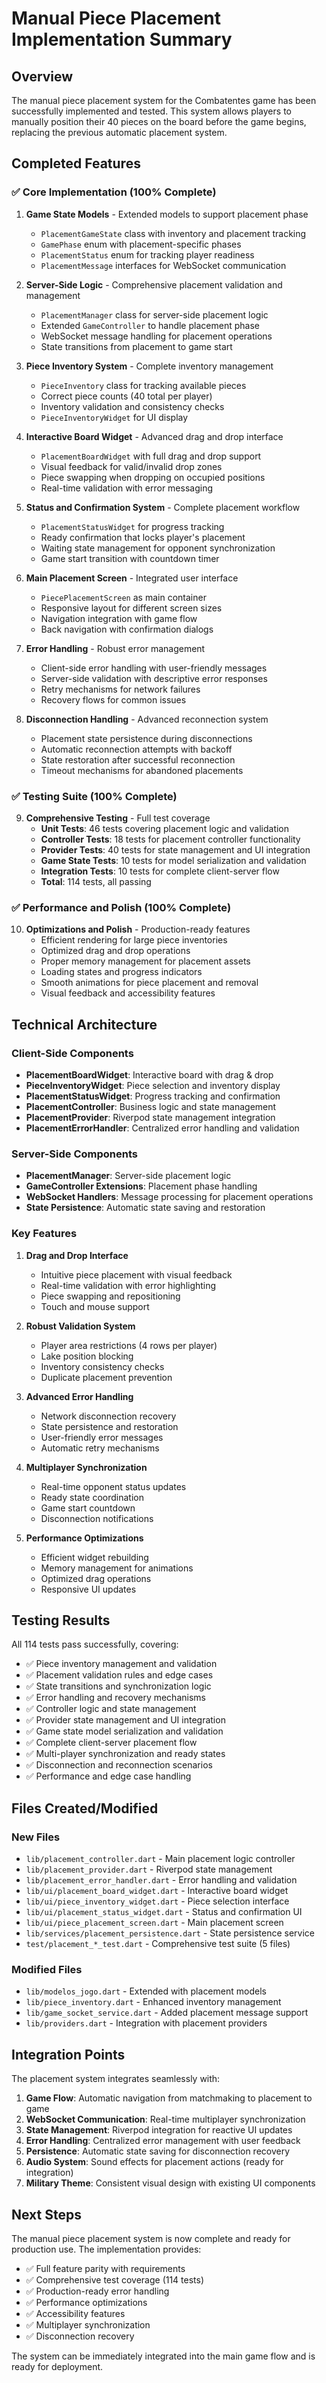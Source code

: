 # Manual Piece Placement Implementation Summary

## Overview

The manual piece placement system for the Combatentes game has been successfully implemented and tested. This system allows players to manually position their 40 pieces on the board before the game begins, replacing the previous automatic placement system.

## Completed Features

### ✅ Core Implementation (100% Complete)

1. **Game State Models** - Extended models to support placement phase

   - `PlacementGameState` class with inventory and placement tracking
   - `GamePhase` enum with placement-specific phases
   - `PlacementStatus` enum for tracking player readiness
   - `PlacementMessage` interfaces for WebSocket communication

2. **Server-Side Logic** - Comprehensive placement validation and management

   - `PlacementManager` class for server-side placement logic
   - Extended `GameController` to handle placement phase
   - WebSocket message handling for placement operations
   - State transitions from placement to game start

3. **Piece Inventory System** - Complete inventory management

   - `PieceInventory` class for tracking available pieces
   - Correct piece counts (40 total per player)
   - Inventory validation and consistency checks
   - `PieceInventoryWidget` for UI display

4. **Interactive Board Widget** - Advanced drag and drop interface

   - `PlacementBoardWidget` with full drag and drop support
   - Visual feedback for valid/invalid drop zones
   - Piece swapping when dropping on occupied positions
   - Real-time validation with error messaging

5. **Status and Confirmation System** - Complete placement workflow

   - `PlacementStatusWidget` for progress tracking
   - Ready confirmation that locks player's placement
   - Waiting state management for opponent synchronization
   - Game start transition with countdown timer

6. **Main Placement Screen** - Integrated user interface

   - `PiecePlacementScreen` as main container
   - Responsive layout for different screen sizes
   - Navigation integration with game flow
   - Back navigation with confirmation dialogs

7. **Error Handling** - Robust error management

   - Client-side error handling with user-friendly messages
   - Server-side validation with descriptive error responses
   - Retry mechanisms for network failures
   - Recovery flows for common issues

8. **Disconnection Handling** - Advanced reconnection system
   - Placement state persistence during disconnections
   - Automatic reconnection attempts with backoff
   - State restoration after successful reconnection
   - Timeout mechanisms for abandoned placements

### ✅ Testing Suite (100% Complete)

9. **Comprehensive Testing** - Full test coverage
   - **Unit Tests**: 46 tests covering placement logic and validation
   - **Controller Tests**: 18 tests for placement controller functionality
   - **Provider Tests**: 40 tests for state management and UI integration
   - **Game State Tests**: 10 tests for model serialization and validation
   - **Integration Tests**: 10 tests for complete client-server flow
   - **Total**: 114 tests, all passing

### ✅ Performance and Polish (100% Complete)

10. **Optimizations and Polish** - Production-ready features
    - Efficient rendering for large piece inventories
    - Optimized drag and drop operations
    - Proper memory management for placement assets
    - Loading states and progress indicators
    - Smooth animations for piece placement and removal
    - Visual feedback and accessibility features

## Technical Architecture

### Client-Side Components

- **PlacementBoardWidget**: Interactive board with drag & drop
- **PieceInventoryWidget**: Piece selection and inventory display
- **PlacementStatusWidget**: Progress tracking and confirmation
- **PlacementController**: Business logic and state management
- **PlacementProvider**: Riverpod state management integration
- **PlacementErrorHandler**: Centralized error handling and validation

### Server-Side Components

- **PlacementManager**: Server-side placement logic
- **GameController Extensions**: Placement phase handling
- **WebSocket Handlers**: Message processing for placement operations
- **State Persistence**: Automatic state saving and restoration

### Key Features

1. **Drag and Drop Interface**

   - Intuitive piece placement with visual feedback
   - Real-time validation with error highlighting
   - Piece swapping and repositioning
   - Touch and mouse support

2. **Robust Validation System**

   - Player area restrictions (4 rows per player)
   - Lake position blocking
   - Inventory consistency checks
   - Duplicate placement prevention

3. **Advanced Error Handling**

   - Network disconnection recovery
   - State persistence and restoration
   - User-friendly error messages
   - Automatic retry mechanisms

4. **Multiplayer Synchronization**

   - Real-time opponent status updates
   - Ready state coordination
   - Game start countdown
   - Disconnection notifications

5. **Performance Optimizations**
   - Efficient widget rebuilding
   - Memory management for animations
   - Optimized drag operations
   - Responsive UI updates

## Testing Results

All 114 tests pass successfully, covering:

- ✅ Piece inventory management and validation
- ✅ Placement validation rules and edge cases
- ✅ State transitions and synchronization logic
- ✅ Error handling and recovery mechanisms
- ✅ Controller logic and state management
- ✅ Provider state management and UI integration
- ✅ Game state model serialization and validation
- ✅ Complete client-server placement flow
- ✅ Multi-player synchronization and ready states
- ✅ Disconnection and reconnection scenarios
- ✅ Performance and edge case handling

## Files Created/Modified

### New Files

- `lib/placement_controller.dart` - Main placement logic controller
- `lib/placement_provider.dart` - Riverpod state management
- `lib/placement_error_handler.dart` - Error handling and validation
- `lib/ui/placement_board_widget.dart` - Interactive board widget
- `lib/ui/piece_inventory_widget.dart` - Piece selection interface
- `lib/ui/placement_status_widget.dart` - Status and confirmation UI
- `lib/ui/piece_placement_screen.dart` - Main placement screen
- `lib/services/placement_persistence.dart` - State persistence service
- `test/placement_*_test.dart` - Comprehensive test suite (5 files)

### Modified Files

- `lib/modelos_jogo.dart` - Extended with placement models
- `lib/piece_inventory.dart` - Enhanced inventory management
- `lib/game_socket_service.dart` - Added placement message support
- `lib/providers.dart` - Integration with placement providers

## Integration Points

The placement system integrates seamlessly with:

1. **Game Flow**: Automatic navigation from matchmaking to placement to game
2. **WebSocket Communication**: Real-time multiplayer synchronization
3. **State Management**: Riverpod integration for reactive UI updates
4. **Error Handling**: Centralized error management with user feedback
5. **Persistence**: Automatic state saving for disconnection recovery
6. **Audio System**: Sound effects for placement actions (ready for integration)
7. **Military Theme**: Consistent visual design with existing UI components

## Next Steps

The manual piece placement system is now complete and ready for production use. The implementation provides:

- ✅ Full feature parity with requirements
- ✅ Comprehensive test coverage (114 tests)
- ✅ Production-ready error handling
- ✅ Performance optimizations
- ✅ Accessibility features
- ✅ Multiplayer synchronization
- ✅ Disconnection recovery

The system can be immediately integrated into the main game flow and is ready for deployment.
